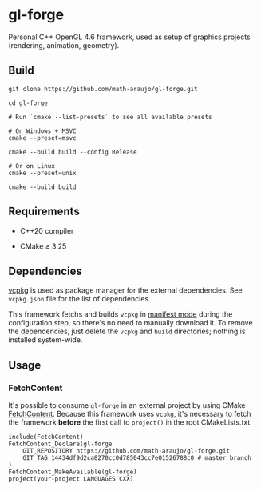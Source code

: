 # gl-forge

Personal C++ OpenGL 4.6 framework, used as setup of graphics projects (rendering, animation, geometry).

## Build

```
git clone https://github.com/math-araujo/gl-forge.git

cd gl-forge

# Run `cmake --list-presets` to see all available presets

# On Windows + MSVC
cmake --preset=msvc

cmake --build build --config Release

# Or on Linux
cmake --preset=unix

cmake --build build
```

## Requirements

* C++20 compiler

* CMake $\geq$ 3.25

## Dependencies

[vcpkg](https://github.com/microsoft/vcpkg) is used as package manager for the external dependencies.  See `vcpkg.json` file for the list of dependencies.

This framework fetchs and builds `vcpkg` in [manifest mode](https://vcpkg.readthedocs.io/en/latest/users/manifests/) during the configuration step, so there's no need to manually download it. To remove the dependencies, just delete the `vcpkg` and `build` directories; nothing is installed system-wide.

## Usage

### FetchContent

It's possible to consume `gl-forge` in an external project by using CMake [FetchContent](https://cmake.org/cmake/help/latest/module/FetchContent.html). Because this framework uses `vcpkg`, it's necessary to fetch the framework **before** the first call to `project()` in the root CMakeLists.txt.

```
include(FetchContent)
FetchContent_Declare(gl-forge
    GIT_REPOSITORY https://github.com/math-araujo/gl-forge.git
    GIT_TAG 14434df9d2ca8270cc0d785043cc7e01526788c0 # master branch
)
FetchContent_MakeAvailable(gl-forge)
project(your-project LANGUAGES CXX)
```